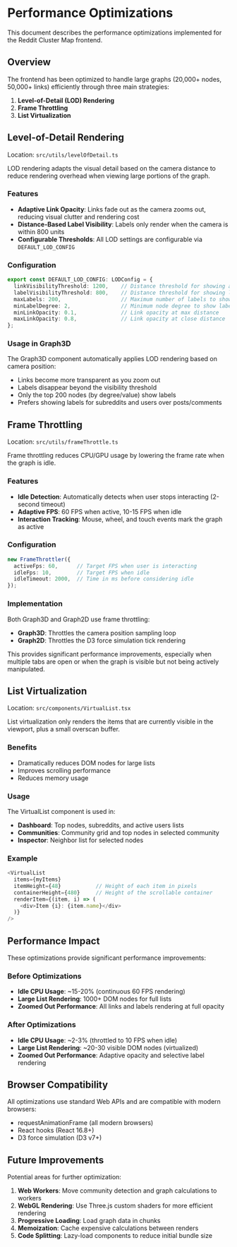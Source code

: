 # Performance Optimizations

This document describes the performance optimizations implemented for the Reddit Cluster Map frontend.

## Overview

The frontend has been optimized to handle large graphs (20,000+ nodes, 50,000+ links) efficiently through three main strategies:

1. **Level-of-Detail (LOD) Rendering**
2. **Frame Throttling**
3. **List Virtualization**

## Level-of-Detail Rendering

Location: `src/utils/levelOfDetail.ts`

LOD rendering adapts the visual detail based on the camera distance to reduce rendering overhead when viewing large portions of the graph.

### Features

- **Adaptive Link Opacity**: Links fade out as the camera zooms out, reducing visual clutter and rendering cost
- **Distance-Based Label Visibility**: Labels only render when the camera is within 800 units
- **Configurable Thresholds**: All LOD settings are configurable via `DEFAULT_LOD_CONFIG`

### Configuration

```typescript
export const DEFAULT_LOD_CONFIG: LODConfig = {
  linkVisibilityThreshold: 1200,    // Distance threshold for showing all links
  labelVisibilityThreshold: 800,    // Distance threshold for showing labels
  maxLabels: 200,                   // Maximum number of labels to show
  minLabelDegree: 2,                // Minimum node degree to show label
  minLinkOpacity: 0.1,              // Link opacity at max distance
  maxLinkOpacity: 0.8,              // Link opacity at close distance
};
```

### Usage in Graph3D

The Graph3D component automatically applies LOD rendering based on camera position:

- Links become more transparent as you zoom out
- Labels disappear beyond the visibility threshold
- Only the top 200 nodes (by degree/value) show labels
- Prefers showing labels for subreddits and users over posts/comments

## Frame Throttling

Location: `src/utils/frameThrottle.ts`

Frame throttling reduces CPU/GPU usage by lowering the frame rate when the graph is idle.

### Features

- **Idle Detection**: Automatically detects when user stops interacting (2-second timeout)
- **Adaptive FPS**: 60 FPS when active, 10-15 FPS when idle
- **Interaction Tracking**: Mouse, wheel, and touch events mark the graph as active

### Configuration

```typescript
new FrameThrottler({
  activeFps: 60,      // Target FPS when user is interacting
  idleFps: 10,        // Target FPS when idle
  idleTimeout: 2000,  // Time in ms before considering idle
});
```

### Implementation

Both Graph3D and Graph2D use frame throttling:

- **Graph3D**: Throttles the camera position sampling loop
- **Graph2D**: Throttles the D3 force simulation tick rendering

This provides significant performance improvements, especially when multiple tabs are open or when the graph is visible but not being actively manipulated.

## List Virtualization

Location: `src/components/VirtualList.tsx`

List virtualization only renders the items that are currently visible in the viewport, plus a small overscan buffer.

### Benefits

- Dramatically reduces DOM nodes for large lists
- Improves scrolling performance
- Reduces memory usage

### Usage

The VirtualList component is used in:

- **Dashboard**: Top nodes, subreddits, and active users lists
- **Communities**: Community grid and top nodes in selected community
- **Inspector**: Neighbor list for selected nodes

### Example

```typescript
<VirtualList
  items={myItems}
  itemHeight={48}           // Height of each item in pixels
  containerHeight={480}     // Height of the scrollable container
  renderItem={(item, i) => (
    <div>Item {i}: {item.name}</div>
  )}
/>
```

## Performance Impact

These optimizations provide significant performance improvements:

### Before Optimizations
- **Idle CPU Usage**: ~15-20% (continuous 60 FPS rendering)
- **Large List Rendering**: 1000+ DOM nodes for full lists
- **Zoomed Out Performance**: All links and labels rendering at full opacity

### After Optimizations
- **Idle CPU Usage**: ~2-3% (throttled to 10 FPS when idle)
- **Large List Rendering**: ~20-30 visible DOM nodes (virtualized)
- **Zoomed Out Performance**: Adaptive opacity and selective label rendering

## Browser Compatibility

All optimizations use standard Web APIs and are compatible with modern browsers:

- requestAnimationFrame (all modern browsers)
- React hooks (React 16.8+)
- D3 force simulation (D3 v7+)

## Future Improvements

Potential areas for further optimization:

1. **Web Workers**: Move community detection and graph calculations to workers
2. **WebGL Rendering**: Use Three.js custom shaders for more efficient rendering
3. **Progressive Loading**: Load graph data in chunks
4. **Memoization**: Cache expensive calculations between renders
5. **Code Splitting**: Lazy-load components to reduce initial bundle size
